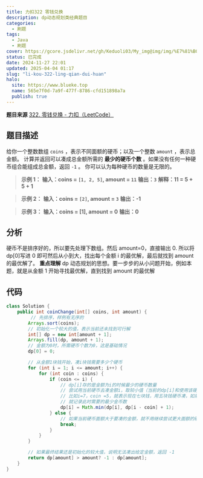 ```yaml
---
title: 力扣322 零钱兑换
description: dp动态规划类经典题目
categories:
  - 刷题
tags:
  - Java
  - 刷题
cover: https://gcore.jsdelivr.net/gh/Keduoli03/My_img@img/img/%E7%81%B0%E5%8E%9F%E5%93%80.webp
status: 已完成
date: 2024-11-27 22:01
updated: 2025-04-04 01:17
slug: "li-kou-322-ling-qian-dui-huan"
halo:
  site: https://www.blueke.top
  name: 565e7f0d-7a9f-477f-8786-cfd151898a7a
  publish: true
---
```

**题目来源**
[322. 零钱兑换 - 力扣（LeetCode）](https://leetcode.cn/problems/coin-change/)
## 题目描述
给你一个整数数组 `coins` ，表示不同面额的硬币；以及一个整数 `amount` ，表示总金额。
计算并返回可以凑成总金额所需的 **最少的硬币个数** 。如果没有任何一种硬币组合能组成总金额，返回 `-1` 。
你可以认为每种硬币的数量是无限的。
> **示例 1：**
**输入：coins = `[1, 2, 5]`, amount = `11`**
**输出：`3`** 
**解释：11 = 5 + 5 + 1**

> **示例 2：**
**输入：coins = `[2]`, amount = `3`**
**输出：-1**

> **示例 3：**
**输入：coins = [1], amount = 0**
**输出：0**

## 分析
硬币不是排序好的，所以要先处理下数组。然后 amount=0，直接输出 0. 所以将 dp[0]写进 0 即可然后从小到大，找出每个金额 i 的最优解，最后就找到 amount 的最优解了。
**重点理解**
dp 动态规划的思想。要一步步的从小问题开始，例如本题，就是从金额 1 开始寻找最优解，直到找到 amount 的最优解

## 代码
```java
class Solution {
    public int coinChange(int[] coins, int amount) {
         // 先排序，样例有无序的
        Arrays.sort(coins);
        // 初始化一个较大的值，表示当前还未找到可行解
        int[] dp = new int[amount + 1];
        Arrays.fill(dp, amount + 1);
        // 金额为0时，所需硬币个数为0，这是基础情况
        dp[0] = 0;

        // 从金额1块钱开始，凑i块钱需要多少个硬币
        for (int i = 1; i <= amount; i++) {
            for (int coin : coins) {
                if (coin <= i) {
                    // dp[i]存的是金额为i的时候最少的硬币数量
                    // 尝试用当前硬币去凑金额i，取较小值（当前的dp[i]和使用该硬币后的情况对比）
                    // 比如i=7，coin =5，就表示现在七块钱，用五块钱硬币凑，如果花的硬币更少
                    // 就记录此时需要的最少金币数
                    dp[i] = Math.min(dp[i], dp[i - coin] + 1);
                } else {
                    // 如果当前硬币面额大于要凑的金额，就不用继续尝试更大面额的硬币了
                    break;
                }
            }
        }

        // 如果最终结果还是初始化的较大值，说明无法凑出给定金额，返回 -1
        return dp[amount] > amount? -1 : dp[amount];
    }
}
```
